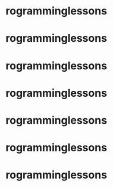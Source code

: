 # rogramminglessons
# rogramminglessons
# rogramminglessons
# rogramminglessons
# rogramminglessons
# rogramminglessons
# rogramminglessons
